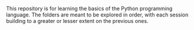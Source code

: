 This repository is for learning the basics of the Python programming language. 
The folders are meant to be explored in order, with each session building 
to a greater or lesser extent on the previous ones.